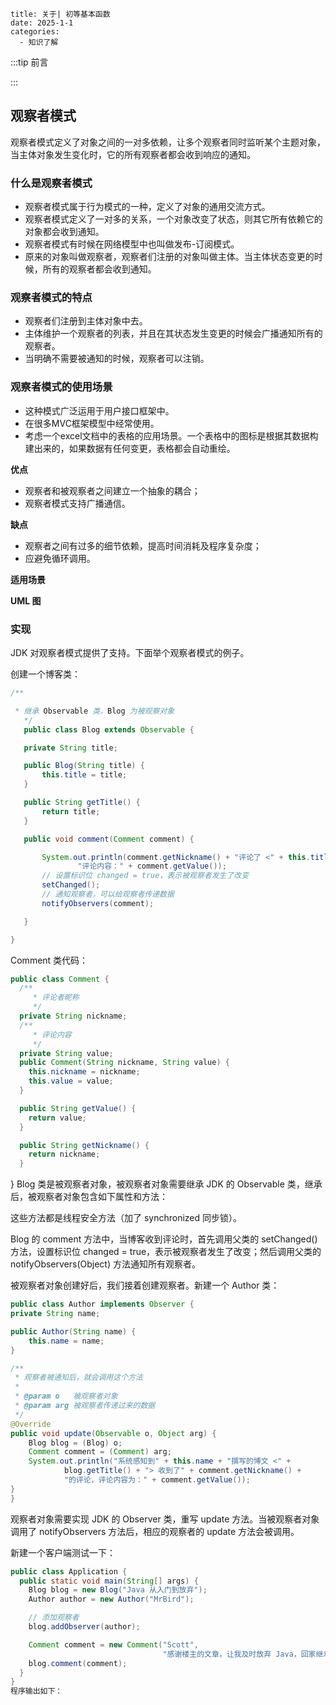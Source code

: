 ```
title: 关于| 初等基本函数
date: 2025-1-1
categories: 
  - 知识了解
```

:::tip 前言



:::

## 观察者模式

观察者模式定义了对象之间的一对多依赖，让多个观察者同时监听某个主题对象，当主体对象发生变化时，它的所有观察者都会收到响应的通知。

### 什么是观察者模式

- 观察者模式属于行为模式的一种，定义了对象的通用交流方式。
- 观察者模式定义了一对多的关系，一个对象改变了状态，则其它所有依赖它的对象都会收到通知。
- 观察者模式有时候在网络模型中也叫做发布-订阅模式。
- 原来的对象叫做观察者，观察者们注册的对象叫做主体。当主体状态变更的时候，所有的观察者都会收到通知。


### 观察者模式的特点

- 观察者们注册到主体对象中去。
- 主体维护一个观察者的列表，并且在其状态发生变更的时候会广播通知所有的观察者。
- 当明确不需要被通知的时候，观察者可以注销。

### 观察者模式的使用场景

- 这种模式广泛运用于用户接口框架中。
- 在很多MVC框架模型中经常使用。
- 考虑一个excel文档中的表格的应用场景。一个表格中的图标是根据其数据构建出来的，如果数据有任何变更，表格都会自动重绘。



**优点**

- 观察者和被观察者之间建立一个抽象的耦合；
- 观察者模式支持广播通信。

**缺点**

- 观察者之间有过多的细节依赖，提高时间消耗及程序复杂度；
- 应避免循环调用。

**适用场景**



**UML 图**

### 实现


JDK 对观察者模式提供了支持。下面举个观察者模式的例子。

创建一个博客类：

```java
/**

 * 继承 Observable 类，Blog 为被观察对象
   */
   public class Blog extends Observable {

   private String title;

   public Blog(String title) {
       this.title = title;
   }

   public String getTitle() {
       return title;
   }

   public void comment(Comment comment) {

       System.out.println(comment.getNickname() + "评论了 <" + this.title + "> ，" +
               "评论内容：" + comment.getValue());
       // 设置标识位 changed = true，表示被观察者发生了改变
       setChanged();
       // 通知观察者，可以给观察者传递数据
       notifyObservers(comment);

   }

}
```




Comment 类代码：

```java
public class Comment {
  /**
     * 评论者昵称
     */
  private String nickname;
  /**
     * 评论内容
     */
  private String value;
  public Comment(String nickname, String value) {
    this.nickname = nickname;
    this.value = value;
  }

  public String getValue() {
    return value;
  }

  public String getNickname() {
    return nickname;
  }
```
}
Blog 类是被观察者对象，被观察者对象需要继承 JDK 的 Observable 类，继承后，被观察者对象包含如下属性和方法：

这些方法都是线程安全方法（加了 synchronized 同步锁）。

Blog 的 comment 方法中，当博客收到评论时，首先调用父类的 setChanged() 方法，设置标识位 changed = true，表示被观察者发生了改变；然后调用父类的 notifyObservers(Object) 方法通知所有观察者。

被观察者对象创建好后，我们接着创建观察者。新建一个 Author 类：

```java
public class Author implements Observer {
private String name;

public Author(String name) {
    this.name = name;
}

/**
 * 观察者被通知后，就会调用这个方法
 *
 * @param o   被观察者对象
 * @param arg 被观察者传递过来的数据
 */
@Override
public void update(Observable o, Object arg) {
    Blog blog = (Blog) o;
    Comment comment = (Comment) arg;
    System.out.println("系统感知到" + this.name + "撰写的博文 <" +
            blog.getTitle() + "> 收到了" + comment.getNickname() +
            "的评论，评论内容为：" + comment.getValue());
}
}

```
观察者对象需要实现 JDK 的 Observer 类，重写 update 方法。当被观察者对象调用了 notifyObservers 方法后，相应的观察者的 update 方法会被调用。

新建一个客户端测试一下：

```java
public class Application {
  public static void main(String[] args) {
    Blog blog = new Blog("Java 从入门到放弃");
    Author author = new Author("MrBird");

    // 添加观察者
    blog.addObserver(author);

    Comment comment = new Comment("Scott",
                                  "感谢楼主的文章，让我及时放弃 Java，回家继承了千万家产。");
    blog.comment(comment);
  }
}
程序输出如下：
```
